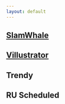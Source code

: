 ```yaml
---
layout: default
---
```


## [SlamWhale](http://slamwhale.com)

## [Villustrator](http://villustrator.com)

## Trendy

## RU Scheduled
